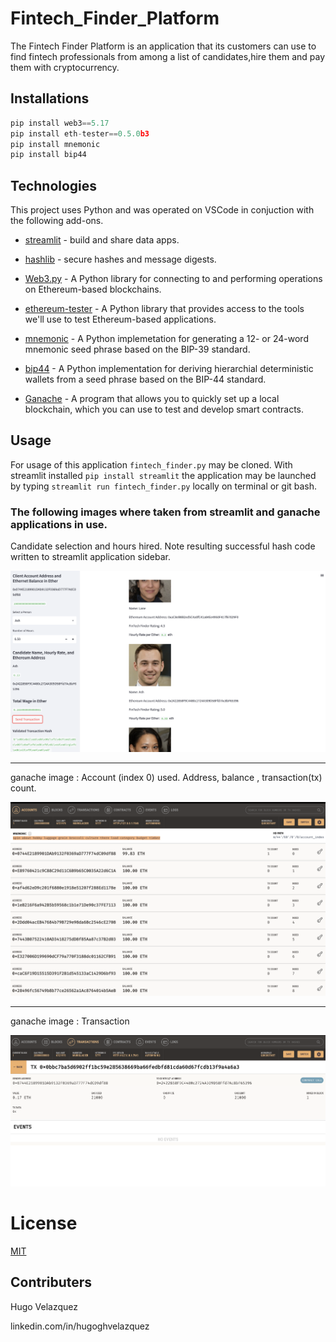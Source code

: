 # Fintech_Finder_Platform

The Fintech Finder Platform is an application that its customers can use to find fintech professionals from
among a list of candidates,hire them and pay them with cryptocurrency.


## Installations

```python
pip install web3==5.17
pip install eth-tester==0.5.0b3
pip install mnemonic
pip install bip44
```

## Technologies

This project uses Python and was operated on VSCode in conjuction with the following add-ons.


* [streamlit](https://streamlit.io/) - build and share data apps.

* [hashlib](https://pypi.org/project/hashlib/) - secure hashes and message digests.

* [Web3.py](https://pypi.org/project/web3/) - A Python library for connecting to and performing operations on Ethereum-based blockchains.

* [ethereum-tester](https://github.com/ethereum/eth-tester) - A Python library that provides access to the tools we'll use to test
Ethereum-based applications.

* [mnemonic](https://pypi.org/project/mnemonic/#:~:text=python%2Dmnemonic&text=It%20consists%20of%20two%20parts,BIP%2D0032%20or%20similar%20methods.) -
A Python implemetation for generating a 12- or 24-word mnemonic seed phrase based on the BIP-39 standard.

* [bip44](https://pypi.org/project/bip44/) - A Python implementation for deriving hierarchial deterministic wallets from a seed phrase
based on the BIP-44 standard.

* [Ganache](https://trufflesuite.com/ganache/) - A program that allows you to quickly set up a local blockchain, which you can use to test and develop
smart contracts.

## Usage

For usage of this application `fintech_finder.py` may be cloned. With streamlit installed `pip install streamlit` the application may be launched
by typing `streamlit run fintech_finder.py` locally on terminal
or git bash.

### The following images where taken from streamlit and ganache applications in use.

Candidate selection and hours hired. Note resulting successful hash code written to streamlit application sidebar.
 
![streamlit](Images/mod19one.png)

---
ganache image : Account (index 0) used. Address, balance , transaction(tx) count.

![ganache image 1](Images/mod19two.png)

---
ganache image : Transaction

![ganche image 2](Images/mod19three.png)

# License
[MIT](license)

## Contributers
Hugo Velazquez

linkedin.com/in/hugoghvelazquez
